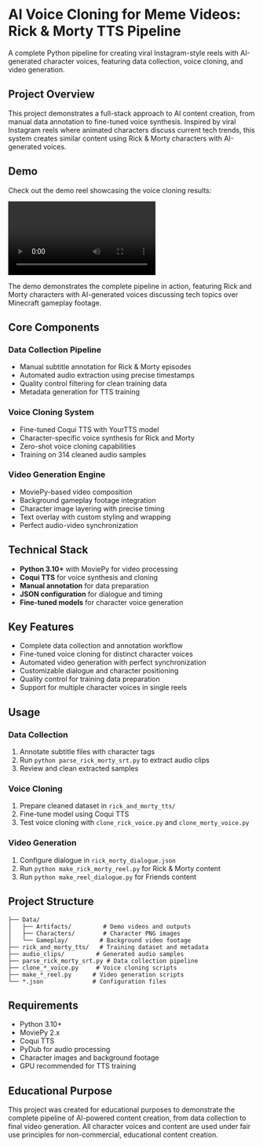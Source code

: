 # AI Voice Cloning for Meme Videos: Rick & Morty TTS Pipeline

A complete Python pipeline for creating viral Instagram-style reels with AI-generated character voices, featuring data collection, voice cloning, and video generation.

## Project Overview

This project demonstrates a full-stack approach to AI content creation, from manual data annotation to fine-tuned voice synthesis. Inspired by viral Instagram reels where animated characters discuss current tech trends, this system creates similar content using Rick & Morty characters with AI-generated voices.

## Demo

Check out the demo reel showcasing the voice cloning results:

![Demo Reel](Data/Artifacts/Rick_n_Morty_CoQui_TTS.mp4)

The demo demonstrates the complete pipeline in action, featuring Rick and Morty characters with AI-generated voices discussing tech topics over Minecraft gameplay footage.

## Core Components

### Data Collection Pipeline
- Manual subtitle annotation for Rick & Morty episodes
- Automated audio extraction using precise timestamps
- Quality control filtering for clean training data
- Metadata generation for TTS training

### Voice Cloning System
- Fine-tuned Coqui TTS with YourTTS model
- Character-specific voice synthesis for Rick and Morty
- Zero-shot voice cloning capabilities
- Training on 314 cleaned audio samples

### Video Generation Engine
- MoviePy-based video composition
- Background gameplay footage integration
- Character image layering with precise timing
- Text overlay with custom styling and wrapping
- Perfect audio-video synchronization

## Technical Stack

- **Python 3.10+** with MoviePy for video processing
- **Coqui TTS** for voice synthesis and cloning
- **Manual annotation** for data preparation
- **JSON configuration** for dialogue and timing
- **Fine-tuned models** for character voice generation

## Key Features

- Complete data collection and annotation workflow
- Fine-tuned voice cloning for distinct character voices
- Automated video generation with perfect synchronization
- Customizable dialogue and character positioning
- Quality control for training data preparation
- Support for multiple character voices in single reels

## Usage

### Data Collection
1. Annotate subtitle files with character tags
2. Run `python parse_rick_morty_srt.py` to extract audio clips
3. Review and clean extracted samples

### Voice Cloning
1. Prepare cleaned dataset in `rick_and_morty_tts/`
2. Fine-tune model using Coqui TTS
3. Test voice cloning with `clone_rick_voice.py` and `clone_morty_voice.py`

### Video Generation
1. Configure dialogue in `rick_morty_dialogue.json`
2. Run `python make_rick_morty_reel.py` for Rick & Morty content
3. Run `python make_reel_dialogue.py` for Friends content

## Project Structure

```
├── Data/
│   ├── Artifacts/         # Demo videos and outputs
│   ├── Characters/        # Character PNG images
│   └── Gameplay/         # Background video footage
├── rick_and_morty_tts/   # Training dataset and metadata
├── audio_clips/         # Generated audio samples
├── parse_rick_morty_srt.py # Data collection pipeline
├── clone_*_voice.py     # Voice cloning scripts
├── make_*_reel.py      # Video generation scripts
└── *.json              # Configuration files
```

## Requirements

- Python 3.10+
- MoviePy 2.x
- Coqui TTS
- PyDub for audio processing
- Character images and background footage
- GPU recommended for TTS training

## Educational Purpose

This project was created for educational purposes to demonstrate the complete pipeline of AI-powered content creation, from data collection to final video generation. All character voices and content are used under fair use principles for non-commercial, educational content creation.

